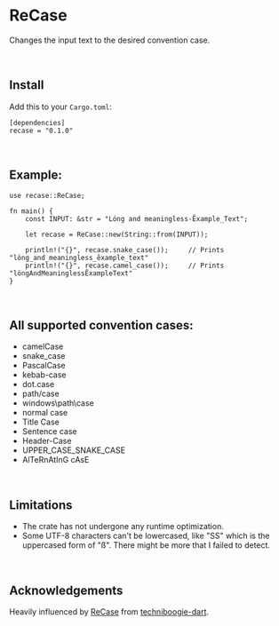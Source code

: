 # ReCase

Changes the input text to the desired convention case.

<p>&nbsp  </p>

## Install

Add this to your `Cargo.toml`:

    [dependencies]
    recase = "0.1.0"

<p>&nbsp  </p>

## Example:

    use recase::ReCase;

    fn main() {
        const INPUT: &str = "Löng and meaningless-Ẽxample_Text";

        let recase = ReCase::new(String::from(INPUT));

        println!("{}", recase.snake_case());     // Prints "löng_and_meaningless_ẽxample_text"
        println!("{}", recase.camel_case());     // Prints "löngAndMeaninglessẼxampleText"
    }

<p>&nbsp  </p>

## All supported convention cases:

-   camelCase
-   snake_case
-   PascalCase
-   kebab-case
-   dot.case
-   path/case
-   windows\path\case
-   normal case
-   Title Case
-   Sentence case
-   Header-Case
-   UPPER_CASE_SNAKE_CASE
-   AlTeRnAtInG cAsE

<p>&nbsp  </p>

## Limitations

-   The crate has not undergone any runtime optimization.
-   Some UTF-8 characters can't be lowercased, like "SS" which is the uppercased form of "ß". There might be more that I failed to detect.

<p>&nbsp  </p>

## Acknowledgements

Heavily influenced by [ReCase](https://pub.dev/packages/recase) from [techniboogie-dart](https://github.com/techniboogie-dart).
